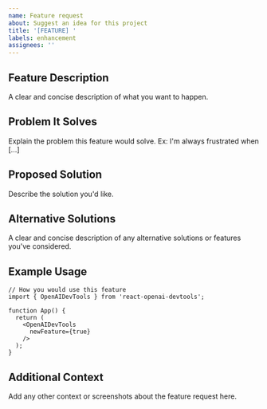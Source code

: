 ```yaml
---
name: Feature request
about: Suggest an idea for this project
title: '[FEATURE] '
labels: enhancement
assignees: ''
---
```


## Feature Description
A clear and concise description of what you want to happen.

## Problem It Solves
Explain the problem this feature would solve. Ex: I'm always frustrated when [...]

## Proposed Solution
Describe the solution you'd like.

## Alternative Solutions
A clear and concise description of any alternative solutions or features you've considered.

## Example Usage
```tsx
// How you would use this feature
import { OpenAIDevTools } from 'react-openai-devtools';

function App() {
  return (
    <OpenAIDevTools
      newFeature={true}
    />
  );
}
```

## Additional Context
Add any other context or screenshots about the feature request here.
